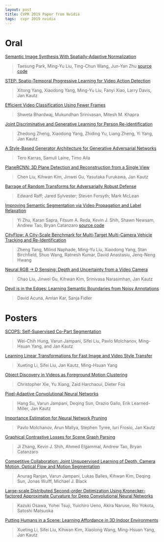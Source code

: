 ```yaml
---
layout: post
title: CVPR 2019 Paper from Nvidia
tags:  cvpr 2019 nvidia
---
```


# Oral

[Semantic Image Synthesis With Spatially-Adaptive Normalization](https://arxiv.org/abs/1903.07291)

> Taesung Park, Ming-Yu Liu, Ting-Chun Wang, Jun-Yan Zhu
[source code](https://github.com/NVlabs/SPADE)

[STEP: Spatio-Temporal Progressive Learning for Video Action Detection](https://arxiv.org/abs/1904.09288)
> Xitong Yang, Xiaodong Yang, Ming-Yu Liu, Fanyi Xiao, Larry Davis, Jan Kautz

[Efficient Video Classification Using Fewer Frames](https://arxiv.org/abs/1902.10640)
> Shweta Bhardwaj, Mukundhan Srinivasan, Mitesh M. Khapra

[Joint Discriminative and Generative Learning for Person Re-identification](https://arxiv.org/abs/1904.07223)
> Zhedong Zheng, Xiaodong Yang, Zhiding Yu, Liang Zheng, Yi Yang, Jan Kautz

[A Style-Based Generator Architecture for Generative Adversarial Networks](https://arxiv.org/abs/1812.04948)
> Tero Karras, Samuli Laine, Timo Aila

[PlaneRCNN: 3D Plane Detection and Reconstruction from a Single View](https://arxiv.org/abs/1812.04072)
> Chen Liu, Kihwan Kim, Jinwei Gu, Yasutaka Furukawa, Jan Kautz

[Barrage of Random Transforms for Adversarially Robust Defense](openaccess.thecvf.com/content_CVPR_2019/papers/Raff_Barrage_of_Random_Transforms_for_Adversarially_Robust_Defense_CVPR_2019_paper.pdf)
> Edward Raff; Jared Sylvester; Steven Forsyth; Mark McLean

[Improving Semantic Segmentation via Video Propagation and Label Relaxation](https://arxiv.org/abs/1812.01593)
> Yi Zhu, Karan Sapra, Fitsum A. Reda, Kevin J. Shih, Shawn Newsam, Andrew Tao, Bryan Catanzaro
[source code](https://nv-adlr.github.io/publication/2018-Segmentation)

[CityFlow: A City-Scale Benchmark for Multi-Target Multi-Camera Vehicle Tracking and Re-Identification](https://arxiv.org/abs/1903.09254)
> Zheng Tang, Milind Naphade, Ming-Yu Liu, Xiaodong Yang, Stan Birchfield, Shuo Wang, Ratnesh Kumar, David Anastasiu, Jenq-Neng Hwang

[Neural RGB -> D Sensing: Depth and Uncertainty from a Video Camera](https://arxiv.org/abs/1901.02571)
> Chao Liu, Jinwei Gu, Kihwan Kim, Srinivasa Narasimhan, Jan Kautz

[Devil is in the Edges: Learning Semantic Boundaries from Noisy Annotations](https://arxiv.org/abs/1904.07934)
> David Acuna, Amlan Kar, Sanja Fidler

# Posters

[SCOPS: Self-Supervised Co-Part Segmentation](https://arxiv.org/abs/1905.01298)
> Wei-Chih Hung, Varun Jampani, Sifei Liu, Pavlo Molchanov, Ming-Hsuan Yang, and Jan Kautz

[Learning Linear Transformations for Fast Image and Video Style Transfer](https://arxiv.org/abs/1808.04537)
> Xueting Li, Sifei Liu, Jan Kautz, Ming-Hsuan Yang

[Object Discovery in Videos as Foreground Motion Clustering](https://arxiv.org/abs/1812.02772)
> Christopher Xie, Yu Xiang, Zaid Harchaoui, Dieter Fox

[Pixel-Adaptive Convolutional Neural Networks](https://arxiv.org/abs/1904.05373)
> Hang Su, Varun Jampani, Deqing Sun, Orazio Gallo, Erik Learned-Miller, Jan Kautz

[Importance Estimation for Neural Network Pruning](jankautz.com/publications/Importance4NNPruning_CVPR19.pdf)
> Pavlo Molchanov, Arun Mallya, Stephen Tyree, Iuri Frosio, Jan Kautz

[Graphical Contrastive Losses for Scene Graph Parsing](https://arxiv.org/abs/1903.02728)
> Ji Zhang, Kevin J. Shih, Ahmed Elgammal, Andrew Tao, Bryan Catanzaro

[Competitive Collaboration: Joint Unsupervised Learning of Depth, Camera Motion, Optical Flow and Motion Segmentation](https://arxiv.org/abs/1805.09806)
> Anurag Ranjan, Varun Jampani, Lukas Balles, Kihwan Kim, Deqing Sun, Jonas Wulff, Michael J. Black

[Large-scale Distributed Second-order Optimization Using Kronecker-factored Approximate Curvature for Deep Convolutional Neural Networks](https://arxiv.org/abs/1811.12019)
> Kazuki Osawa, Yohei Tsuji, Yuichiro Ueno, Akira Naruse, Rio Yokota, Satoshi Matsuoka

[Putting Humans in a Scene: Learning Affordance in 3D Indoor Environments](https://arxiv.org/abs/1903.05690  )
> Xueting Li, Sifei Liu, Kihwan Kim, Xiaolong Wang, Ming-Hsuan Yang, Jan Kautz

